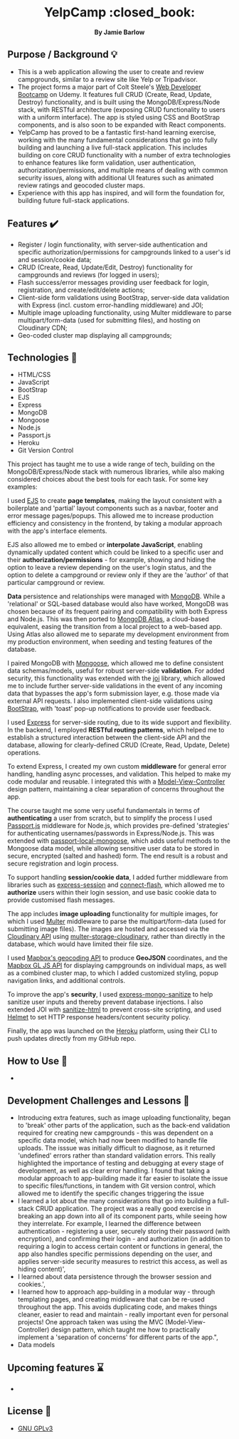 <div align="center">
  <h1>YelpCamp :closed_book:</h1>
  <strong>By Jamie Barlow</strong>
</div>

## Purpose / Background :bulb:

- This is a web application allowing the user to create and review campgrounds, similar to a review site like Yelp or Tripadvisor.
- The project forms a major part of Colt Steele's [Web Developer Bootcamp](https://www.udemy.com/course/the-web-developer-bootcamp/) on Udemy. It features full CRUD (Create, Read, Update, Destroy) functionality, and is built using the MongoDB/Express/Node stack, with RESTful architecture (exposing CRUD functionality to users with a uniform interface). The app is styled using CSS and BootStrap components, and is also soon to be expanded with React components.
- YelpCamp has proved to be a fantastic first-hand learning exercise, working with the many fundamental considerations that go into fully building and launching a live full-stack application. This includes building on core CRUD functionality with a number of extra technologies to enhance features like form validation, user authentication, authorization/permissions, and multiple means of dealing with common security issues, along with additional UI features such as animated review ratings and geocoded cluster maps.
- Experience with this app has inspired, and will form the foundation for, building future full-stack applications.

## Features :heavy_check_mark:

- Register / login functionality, with server-side authentication and specific authorization/permissions for campgrounds linked to a user's id and session/cookie data;
- CRUD (Create, Read, Update/Edit, Destroy) functionality for campgrounds and reviews (for logged in users);
- Flash success/error messages providing user feedback for login, registration, and create/edit/delete actions;
- Client-side form validations using BootStrap, server-side data validation with Express (incl. custom error-handling middleware) and JOI;
- Multiple image uploading functionality, using Multer middleware to parse multipart/form-data (used for submitting files), and hosting on Cloudinary CDN;
- Geo-coded cluster map displaying all campgrounds;

## Technologies :floppy_disk:

- HTML/CSS
- JavaScript
- BootStrap
- EJS
- Express
- MongoDB
- Mongoose
- Node.js
- Passport.js
- Heroku
- Git Version Control

This project has taught me to use a wide range of tech, building on the MongoDB/Express/Node stack with numerous libraries, while also making considered choices about the best tools for each task. For some key examples:

I used [EJS](https://ejs.co/) to create **page templates**, making the layout consistent with a boilerplate and 'partial' layout components such as a navbar, footer and error message pages/popups. This allowed me to increase production efficiency and consistency in the frontend, by taking a modular approach with the app's interface elements. 

EJS also allowed me to embed or **interpolate JavaScript**, enabling dynamically updated content which could be linked to a specific user and their **authorization/permissions** - for example, showing and hiding the option to leave a review depending on the user's login status, and the option to delete a campground or review only if they are the 'author' of that particular campground or review.

**Data** persistence and relationships were managed with [MongoDB](https://www.mongodb.com/). While a 'relational' or SQL-based database would also have worked, MongoDB was chosen because of its frequent pairing and compatibility with both Express and Node.js. This was then ported to [MongoDB Atlas](https://www.mongodb.com/cloud/atlas/lp/try4?utm_source=google&utm_campaign=search_gs_pl_evergreen_atlas_core-high-int_prosp-brand_gic-null_emea-gb_ps-all_desktop_eng_lead&utm_term=mongodb%20atlas&utm_medium=cpc_paid_search&utm_ad=e&utm_ad_campaign_id=19609110867&adgroup=142438572621&cq_cmp=19609110867&gad=1&gclid=Cj0KCQiAo7KqBhDhARIsAKhZ4uhJRH26AYKeZLNmxZdrZH4YIdCgIxVNvgxJpqnABENG_UB93ZEMUssaAnTLEALw_wcB), a cloud-based equivalent, easing the transition from a local project to a web-based app. Using Atlas also allowed me to separate my development environment from my production environment, when seeding and testing features of the database.

I paired MongoDB with [Mongoose](https://mongoosejs.com/), which allowed me to define consistent data schemas/models, useful for robust server-side **validation**. For added security, this functionality was extended with the [joi](https://joi.dev/) library, which allowed me to include further server-side validations in the event of any incoming data that bypasses the app's form submission layer, e.g. those made via external API requests. I also implemented client-side validations using [BootStrap](https://getbootstrap.com/), with 'toast' pop-up notifications to provide user feedback. 

I used [Express](https://expressjs.com/) for server-side routing, due to its wide support and flexibility. In the backend, I employed **RESTful routing patterns**, which helped me to establish a structured interaction between the client-side API and the database, allowing for clearly-defined CRUD (Create, Read, Update, Delete) operations. 

To extend Express, I created my own custom **middleware** for general error handling, handling async processes, and validation. This helped to make my code modular and reusable. I integrated this with a [Model-View-Controller](https://en.wikipedia.org/wiki/Model%E2%80%93view%E2%80%93controller) design pattern, maintaining a clear separation of concerns throughout the app.

The course taught me some very useful fundamentals in terms of **authenticating** a user from scratch, but to simplify the process I used [Passport.js](https://www.passportjs.org/) middleware for Node.js, which provides pre-defined 'strategies' for authenticating usernames/passwords in Express/Node.js. This was extended with [passport-local-mongoose](https://www.npmjs.com/package/passport-local-mongoose), which adds useful methods to the Mongoose data model, while allowing sensitive user data to be stored in secure, encrypted (salted and hashed) form. The end result is a robust and secure registration and login process.

To support handling **session/cookie data**, I added further middleware from libraries such as [express-session](https://www.npmjs.com/package/express-session) and [connect-flash](https://www.npmjs.com/package/connect-flash), which allowed me to **authorize** users within their login session, and use basic cookie data to provide customised flash messages.

The app includes **image uploading** functionality for multiple images, for which I used [Multer](https://www.npmjs.com/package/multer) middleware to parse the multipart/form-data (used for submitting image files). The images are hosted and accessed via the [Cloudinary API](https://cloudinary.com/documentation/image_upload_api_reference) using [multer-storage-cloudinary](https://www.npmjs.com/package/multer-storage-cloudinary), rather than directly in the database, which would have limited their file size.

I used [Mapbox's geocoding API](https://docs.mapbox.com/api/search/geocoding/) to produce **GeoJSON** coordinates, and the [Mapbox GL JS API](https://docs.mapbox.com/mapbox-gl-js/api/) for displaying campgrounds on individual maps, as well as a combined cluster map, to which I added customized styling, popup navigation links, and additional controls.

To improve the app's **security**, I used [express-mongo-sanitize](https://www.npmjs.com/package/express-mongo-sanitize) to help sanitize user inputs and thereby prevent database injections. I also extended JOI with [sanitize-html](https://www.npmjs.com/package/sanitize-html) to prevent cross-site scripting, and used [Helmet](https://www.npmjs.com/package/helmet?activeTab=readme) to set HTTP response headers/content security policy.

Finally, the app was launched on the [Heroku](https://dashboard.heroku.com/login) platform, using their CLI to push updates directly from my GitHub repo.

## How to Use :page_with_curl:

- 

## Development Challenges and Lessons :wrench:

- Introducing extra features, such as image uploading functionality, began to 'break' other parts of the application, such as the back-end validation required for creating new campgrounds - this was dependent on a specific data model, which had now been modified to handle file uploads. The isssue was initially difficult to diagnose, as it returned 'undefined' errors rather than standard validation errors. This really highlighted the importance of testing and debugging at every stage of development, as well as clear error handling. I found that taking a modular approach to app-building made it far easier to isolate the issue to specific files/functions, in tandem with Git version control, which allowed me to identify the specific changes triggering the issue
- I learned a lot about the many considerations that go into building a full-stack CRUD application. The project was a really good exercise in breaking an app down into all of its component parts, while seeing how they interrelate. For example, I learned the difference between authentication - registering a user, securely storing their password (with encryption), and confirming their login - and authorization (in addition to requiring a login to access certain content or functions in general, the app also handles specific permissions depending on the user, and applies server-side security measures to restrict this access, as well as hiding content)',
- I learned about data persistence through the browser session and cookies.',
- I learned how to approach app-building in a modular way - through templating pages, and creating middleware that can be re-used throughout the app. This avoids duplicating code, and makes things cleaner, easier to read and maintain - really important even for personal projects! One approach taken was using the MVC (Model-View-Controller) design pattern, which taught me how to practically implement a 'separation of concerns' for different parts of the app.",
- Data models

## Upcoming features :hourglass:

- 

## License :scroll:

- [GNU GPLv3](https://www.gnu.org/licenses/gpl-3.0.en.html)
